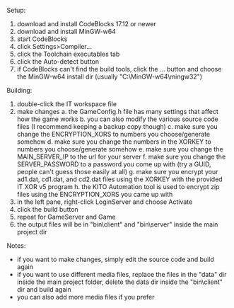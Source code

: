 Setup:
1. download and install CodeBlocks 17.12 or newer
2. download and install MinGW-w64
3. start CodeBlocks
4. click Settings>Compiler...
5. click the Toolchain executables tab
6. click the Auto-detect button
7. if CodeBlocks can't find the build tools, click the ... button and choose the MinGW-w64 install dir
 (usually "C:\MinGW-w64\mingw32")

Building:
1. double-click the IT workspace file
2. make changes
    a. the GameConfig.h file has many settings that affect how the game works
    b. you can also modify the various source code files (I recommend keeping a backup copy though)
    c. make sure you change the ENCRYPTION_XORS to numbers you choose/generate somehow
    d. make sure you change the numbers in the XORKEY to numbers you choose/generate somehow
    e. make sure you change the MAIN_SERVER_IP to the url for your server
    f. make sure you change the SERVER_PASSWORD to a password you come up with (try a GUID, people can't
        guess those easily at all)
    g. make sure you encrypt your ad1.dat, cd1.dat, and cd2.dat files using the XORKEY with the provided 
        IT XOR v5 program
    h. the KITO Automation tool is used to encrypt zip files using the ENCRYPTION_XORS you came up with
3. in the left pane, right-click LoginServer and choose Activate
4. click the build button
5. repeat for GameServer and Game
6. the output files will be in "bin\client" and "bin\server" inside the main project dir

Notes:
* if you want to make changes, simply edit the source code and build again
* if you want to use different media files, replace the files in the "data" dir inside the main project folder, 
   delete the data dir inside the "bin\client" dir and build again
* you can also add more media files if you prefer
